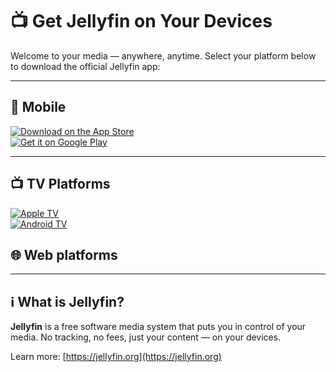 # 📺 Get Jellyfin on Your Devices

Welcome to your media — anywhere, anytime. Select your platform below to download the official Jellyfin app:

---

## 📱 Mobile

[![Download on the App Store](https://img.shields.io/badge/App%20Store-iOS-blue?logo=apple&logoColor=white&style=for-the-badge)](https://apps.apple.com/us/app/jellyfin-mobile/id1480192618)  
[![Get it on Google Play](https://img.shields.io/badge/Google%20Play-Android-green?logo=google-play&logoColor=white&style=for-the-badge)](https://play.google.com/store/apps/details?id=org.jellyfin.mobile)

---

## 📺 TV Platforms

[![Apple TV](https://img.shields.io/badge/Apple%20TV-tvOS-black?logo=apple&logoColor=white&style=for-the-badge)](https://apps.apple.com/us/app/jellyfin-tv/id1602048653)  
[![Android TV](https://img.shields.io/badge/Android%20TV-Play%20Store-green?logo=android&logoColor=white&style=for-the-badge)](https://play.google.com/store/apps/details?id=org.jellyfin.androidtv)


## 🌐 Web platforms

---

## ℹ️ What is Jellyfin?

**Jellyfin** is a free software media system that puts you in control of your media. No tracking, no fees, just your content — on your devices.

Learn more: [https://jellyfin.org](https://jellyfin.org)

